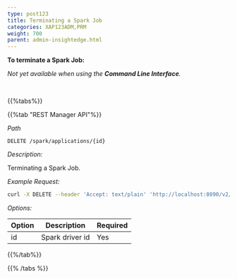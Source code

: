 ```yaml
---
type: post123
title: Terminating a Spark Job
categories: XAP123ADM,PRM
weight: 700
parent: admin-insightedge.html
---
```

 

**To terminate a Spark Job:** 

_Not yet available when using the **Command Line Interface**._

<br>
 
{{%tabs%}}

<!--
{{%tab "Command Line Interface"%}}
N/A
{{%/tab%}}
-->

{{%tab "REST Manager API"%}}

*Path*

`DELETE /spark/applications/{id}`

*Description:*

Terminating a Spark Job.

*Example Request:*

```bash
curl -X DELETE --header 'Accept: text/plain' 'http://localhost:8090/v2/spark/applications/application1'
```
 
*Options:*

| Option     | Description       |   Required     |
|------|-------------------|----------------|
| id | Spark driver id | Yes  |
 

 
{{%/tab%}}

{{% /tabs %}}
